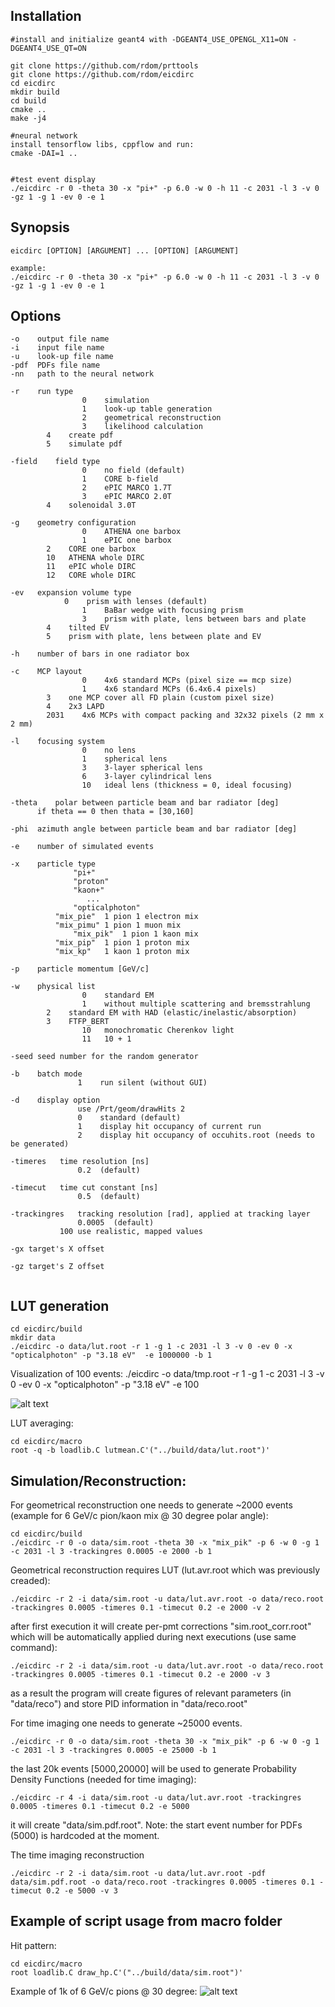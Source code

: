 ## Installation
```
#install and initialize geant4 with -DGEANT4_USE_OPENGL_X11=ON -DGEANT4_USE_QT=ON

git clone https://github.com/rdom/prttools
git clone https://github.com/rdom/eicdirc
cd eicdirc
mkdir build
cd build
cmake ..
make -j4

#neural network
install tensorflow libs, cppflow and run:
cmake -DAI=1 ..


#test event display
./eicdirc -r 0 -theta 30 -x "pi+" -p 6.0 -w 0 -h 11 -c 2031 -l 3 -v 0 -gz 1 -g 1 -ev 0 -e 1
```


## Synopsis
```
eicdirc [OPTION] [ARGUMENT] ... [OPTION] [ARGUMENT]

example:
./eicdirc -r 0 -theta 30 -x "pi+" -p 6.0 -w 0 -h 11 -c 2031 -l 3 -v 0 -gz 1 -g 1 -ev 0 -e 1
```
## Options
```
-o    output file name
-i    input file name
-u    look-up file name
-pdf  PDFs file name
-nn   path to the neural network

-r    run type
                0    simulation
                1    look-up table generation
                2    geometrical reconstruction
                3    likelihood calculation
		4    create pdf
		5    simulate pdf

-field    field type
                0    no field (default)
                1    CORE b-field
                2    ePIC MARCO 1.7T
                3    ePIC MARCO 2.0T
		4    solenoidal 3.0T

-g    geometry configuration
                0    ATHENA one barbox
                1    ePIC one barbox
		2    CORE one barbox
		10   ATHENA whole DIRC
		11   ePIC whole DIRC
		12   CORE whole DIRC
		
-ev   expansion volume type
	        0    prism with lenses (default)
                1    BaBar wedge with focusing prism
                3    prism with plate, lens between bars and plate
		4    tilted EV
		5    prism with plate, lens between plate and EV

-h    number of bars in one radiator box

-c    MCP layout
                0    4x6 standard MCPs (pixel size == mcp size)
                1    4x6 standard MCPs (6.4x6.4 pixels)
		3    one MCP cover all FD plain (custom pixel size)
		4    2x3 LAPD
		2031    4x6 MCPs with compact packing and 32x32 pixels (2 mm x 2 mm)
		
-l    focusing system
                0    no lens
                1    spherical lens
                3    3-layer spherical lens
                6    3-layer cylindrical lens
                10   ideal lens (thickness = 0, ideal focusing)

-theta    polar between particle beam and bar radiator [deg]
      if theta == 0 then thata = [30,160]

-phi  azimuth angle between particle beam and bar radiator [deg]

-e    number of simulated events

-x    particle type
              "pi+"
              "proton"
              "kaon+"
                 ...
              "opticalphoton"
	      "mix_pie"  1 pion 1 electron mix
	      "mix_pimu" 1 pion 1 muon mix
              "mix_pik"  1 pion 1 kaon mix
	      "mix_pip"  1 pion 1 proton mix
	      "mix_kp"   1 kaon 1 proton mix
	      
-p    particle momentum [GeV/c]

-w    physical list
                0    standard EM
                1    without multiple scattering and bremsstrahlung
		2    standard EM with HAD (elastic/inelastic/absorption)
		3    FTFP_BERT
                10   monochromatic Cherenkov light
                11   10 + 1 

-seed seed number for the random generator 

-b    batch mode
               1    run silent (without GUI)

-d    display option
               use /Prt/geom/drawHits 2 
               0    standard (default)
               1    display hit occupancy of current run
               2    display hit occupancy of occuhits.root (needs to be generated)

-timeres   time resolution [ns]
               0.2  (default)

-timecut   time cut constant [ns]
               0.5  (default)  

-trackingres   tracking resolution [rad], applied at tracking layer
               0.0005  (default)
	       100 use realistic, mapped values

-gx target's X offset

-gz target's Z offset 


```

## LUT generation

```
cd eicdirc/build
mkdir data
./eicdirc -o data/lut.root -r 1 -g 1 -c 2031 -l 3 -v 0 -ev 0 -x "opticalphoton" -p "3.18 eV"  -e 1000000 -b 1
```

Visualization of 100 events:
./eicdirc -o data/tmp.root -r 1 -g 1 -c 2031 -l 3 -v 0 -ev 0 -x "opticalphoton" -p "3.18 eV"  -e 100

![alt text](https://github.com/rdom/eicdirc/raw/master/pic/eicdirc_lut_gen.png)


LUT averaging:
```
cd eicdirc/macro
root -q -b loadlib.C lutmean.C'("../build/data/lut.root")'
```

## Simulation/Reconstruction:

For geometrical reconstruction one needs to generate ~2000 events (example for 6 GeV/c pion/kaon mix @ 30 degree polar angle):
```
cd eicdirc/build
./eicdirc -r 0 -o data/sim.root -theta 30 -x "mix_pik" -p 6 -w 0 -g 1 -c 2031 -l 3 -trackingres 0.0005 -e 2000 -b 1
```
Geometrical reconstruction requires LUT (lut.avr.root which was previously creaded):
```
./eicdirc -r 2 -i data/sim.root -u data/lut.avr.root -o data/reco.root -trackingres 0.0005 -timeres 0.1 -timecut 0.2 -e 2000 -v 2
```
after first execution it will create per-pmt corrections "sim.root_corr.root" which will be automatically applied during next executions (use same command):
```
./eicdirc -r 2 -i data/sim.root -u data/lut.avr.root -o data/reco.root -trackingres 0.0005 -timeres 0.1 -timecut 0.2 -e 2000 -v 3
```
as a result the program will create figures of relevant parameters (in "data/reco") and store PID information in "data/reco.root"

For time imaging one needs to generate ~25000 events.
```
./eicdirc -r 0 -o data/sim.root -theta 30 -x "mix_pik" -p 6 -w 0 -g 1 -c 2031 -l 3 -trackingres 0.0005 -e 25000 -b 1
```
the last 20k events [5000,20000] will be used to generate Probability Density Functions (needed for time imaging):
```
./eicdirc -r 4 -i data/sim.root -u data/lut.avr.root -trackingres 0.0005 -timeres 0.1 -timecut 0.2 -e 5000
```
it will create "data/sim.pdf.root". Note: the start event number for PDFs (5000) is hardcoded at the moment.

The time imaging reconstruction 
```
./eicdirc -r 2 -i data/sim.root -u data/lut.avr.root -pdf data/sim.pdf.root -o data/reco.root -trackingres 0.0005 -timeres 0.1 -timecut 0.2 -e 5000 -v 3

```



## Example of script usage from macro folder

Hit pattern:

```
cd eicdirc/macro
root loadlib.C draw_hp.C'("../build/data/sim.root")'
```
Example of 1k of 6 GeV/c pions @ 30 degree:
![alt text](https://github.com/rdom/eicdirc/raw/master/pic/hp_pi_1k.png)
